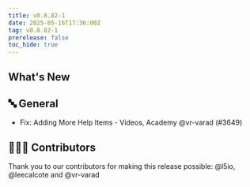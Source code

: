 ```yaml
---
title: v0.8.82-1
date: 2025-05-16T17:36:00Z
tag: v0.8.82-1
prerelease: false
toc_hide: true
---
```


## What's New
## 🔤 General
- Fix: Adding More Help Items - Videos, Academy @vr-varad (#3649)

## 👨🏽‍💻 Contributors

Thank you to our contributors for making this release possible:
@l5io, @leecalcote and @vr-varad
